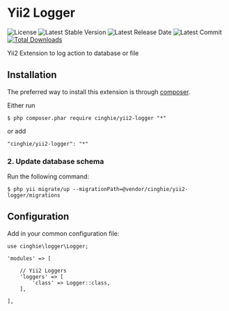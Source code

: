 # Yii2 Logger

![License](https://img.shields.io/packagist/l/cinghie/yii2-logger.svg)
![Latest Stable Version](https://img.shields.io/github/release/cinghie/yii2-logger.svg)
![Latest Release Date](https://img.shields.io/github/release-date/cinghie/yii2-logger.svg)
![Latest Commit](https://img.shields.io/github/last-commit/cinghie/yii2-logger.svg)
[![Total Downloads](https://img.shields.io/packagist/dt/cinghie/yii2-logger.svg)](https://packagist.org/packages/cinghie/yii2-logger)

Yii2 Extension to log action to database or file

Installation
-----------------

The preferred way to install this extension is through [composer](http://getcomposer.org/download/).

Either run

```
$ php composer.phar require cinghie/yii2-logger "*"
```

or add

```
"cinghie/yii2-logger": "*"
```

### 2. Update database schema

Run the following command:

```
$ php yii migrate/up --migrationPath=@vendor/cinghie/yii2-logger/migrations
```

## Configuration

Add in your common configuration file:

```
use cinghie\logger\Logger;

'modules' => [

    // Yii2 Loggers
    'loggers' => [
        'class' => Logger::class,
    ],
    
],

```
